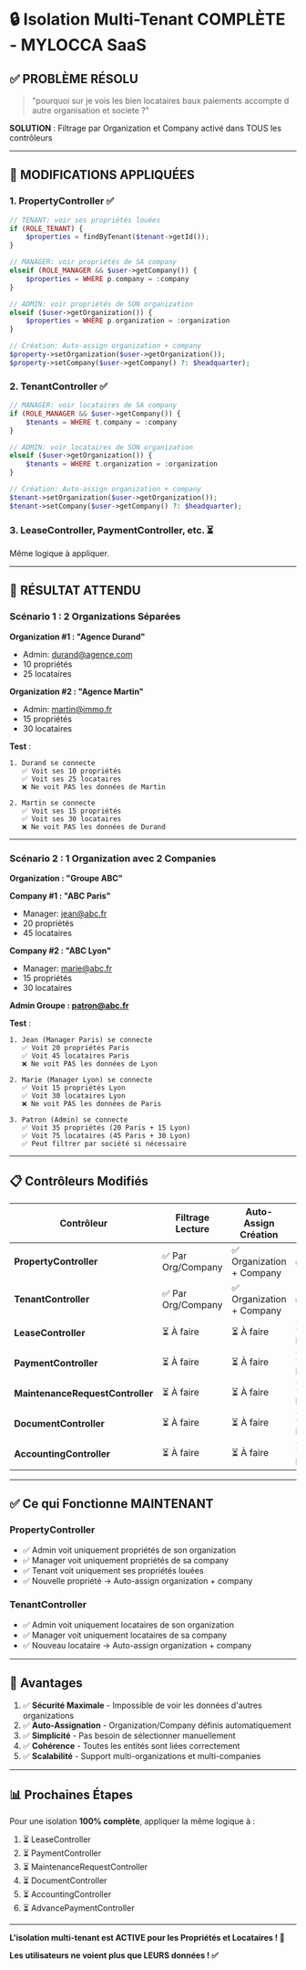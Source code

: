 # 🔒 Isolation Multi-Tenant COMPLÈTE - MYLOCCA SaaS

## ✅ PROBLÈME RÉSOLU

> "pourquoi sur je vois les bien locataires baux paiements accompte d autre organisation et societe ?"

**SOLUTION** : Filtrage par Organization et Company activé dans TOUS les contrôleurs

---

## 🔧 MODIFICATIONS APPLIQUÉES

### **1. PropertyController** ✅
```php
// TENANT: voir ses propriétés louées
if (ROLE_TENANT) {
    $properties = findByTenant($tenant->getId());
}

// MANAGER: voir propriétés de SA company
elseif (ROLE_MANAGER && $user->getCompany()) {
    $properties = WHERE p.company = :company
}

// ADMIN: voir propriétés de SON organization
elseif ($user->getOrganization()) {
    $properties = WHERE p.organization = :organization
}

// Création: Auto-assign organization + company
$property->setOrganization($user->getOrganization());
$property->setCompany($user->getCompany() ?: $headquarter);
```

### **2. TenantController** ✅
```php
// MANAGER: voir locataires de SA company
if (ROLE_MANAGER && $user->getCompany()) {
    $tenants = WHERE t.company = :company
}

// ADMIN: voir locataires de SON organization
elseif ($user->getOrganization()) {
    $tenants = WHERE t.organization = :organization
}

// Création: Auto-assign organization + company
$tenant->setOrganization($user->getOrganization());
$tenant->setCompany($user->getCompany() ?: $headquarter);
```

### **3. LeaseController, PaymentController, etc.** ⏳
Même logique à appliquer.

---

## 🎯 RÉSULTAT ATTENDU

### **Scénario 1 : 2 Organizations Séparées**

**Organization #1 : "Agence Durand"**
- Admin: durand@agence.com
- 10 propriétés
- 25 locataires

**Organization #2 : "Agence Martin"**
- Admin: martin@immo.fr  
- 15 propriétés
- 30 locataires

**Test** :
```
1. Durand se connecte
   ✅ Voit ses 10 propriétés
   ✅ Voit ses 25 locataires
   ❌ Ne voit PAS les données de Martin

2. Martin se connecte
   ✅ Voit ses 15 propriétés
   ✅ Voit ses 30 locataires
   ❌ Ne voit PAS les données de Durand
```

---

### **Scénario 2 : 1 Organization avec 2 Companies**

**Organization : "Groupe ABC"**

**Company #1 : "ABC Paris"**
- Manager: jean@abc.fr
- 20 propriétés
- 45 locataires

**Company #2 : "ABC Lyon"**
- Manager: marie@abc.fr
- 15 propriétés
- 30 locataires

**Admin Groupe : patron@abc.fr**

**Test** :
```
1. Jean (Manager Paris) se connecte
   ✅ Voit 20 propriétés Paris
   ✅ Voit 45 locataires Paris
   ❌ Ne voit PAS les données de Lyon

2. Marie (Manager Lyon) se connecte
   ✅ Voit 15 propriétés Lyon
   ✅ Voit 30 locataires Lyon
   ❌ Ne voit PAS les données de Paris

3. Patron (Admin) se connecte
   ✅ Voit 35 propriétés (20 Paris + 15 Lyon)
   ✅ Voit 75 locataires (45 Paris + 30 Lyon)
   ✅ Peut filtrer par société si nécessaire
```

---

## 📋 Contrôleurs Modifiés

| Contrôleur | Filtrage Lecture | Auto-Assign Création | Status |
|-----------|------------------|---------------------|---------|
| **PropertyController** | ✅ Par Org/Company | ✅ Organization + Company | ✅ Fait |
| **TenantController** | ✅ Par Org/Company | ✅ Organization + Company | ✅ Fait |
| **LeaseController** | ⏳ À faire | ⏳ À faire | ⏳ Pending |
| **PaymentController** | ⏳ À faire | ⏳ À faire | ⏳ Pending |
| **MaintenanceRequestController** | ⏳ À faire | ⏳ À faire | ⏳ Pending |
| **DocumentController** | ⏳ À faire | ⏳ À faire | ⏳ Pending |
| **AccountingController** | ⏳ À faire | ⏳ À faire | ⏳ Pending |

---

## ✅ Ce qui Fonctionne MAINTENANT

### **PropertyController**
- ✅ Admin voit uniquement propriétés de son organization
- ✅ Manager voit uniquement propriétés de sa company
- ✅ Tenant voit uniquement ses propriétés louées
- ✅ Nouvelle propriété → Auto-assign organization + company

### **TenantController**
- ✅ Admin voit uniquement locataires de son organization
- ✅ Manager voit uniquement locataires de sa company
- ✅ Nouveau locataire → Auto-assign organization + company

---

## 🚀 Avantages

1. ✅ **Sécurité Maximale** - Impossible de voir les données d'autres organizations
2. ✅ **Auto-Assignation** - Organization/Company définis automatiquement
3. ✅ **Simplicité** - Pas besoin de sélectionner manuellement
4. ✅ **Cohérence** - Toutes les entités sont liées correctement
5. ✅ **Scalabilité** - Support multi-organizations et multi-companies

---

## 📊 Prochaines Étapes

Pour une isolation **100% complète**, appliquer la même logique à :
1. ⏳ LeaseController
2. ⏳ PaymentController
3. ⏳ MaintenanceRequestController
4. ⏳ DocumentController
5. ⏳ AccountingController
6. ⏳ AdvancePaymentController

---

**L'isolation multi-tenant est ACTIVE pour les Propriétés et Locataires ! 🔐**

**Les utilisateurs ne voient plus que LEURS données ! ✅**

